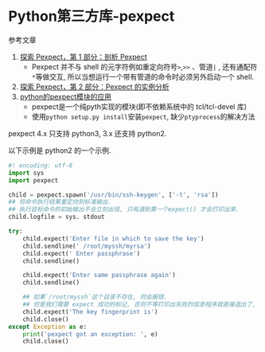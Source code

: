 # Python第三方库-pexpect

参考文章

1. [探索 Pexpect，第 1 部分：剖析 Pexpect](https://www.ibm.com/developerworks/cn/linux/l-cn-pexpect1/)
    - Pexpect 并不与 shell 的元字符例如重定向符号`>`,`>>` 、管道`|` , 还有通配符`*`等做交互, 所以当想运行一个带有管道的命令时必须另外启动一个 shell.
2. [探索 Pexpect，第 2 部分：Pexpect 的实例分析](https://www.ibm.com/developerworks/cn/linux/l-cn-pexpect2/)
3. [python的pexpect模块的应用](https://blog.csdn.net/aA518189/article/details/84640701)
    - pexpect是一个纯pyth实现的模块(即不依赖系统中的 tcl/tcl-devel 库)
    - 使用`python setup.py install`安装`pexpect`, 缺少`ptyprocess`的解决方法

pexpect 4.x 只支持 python3, 3.x 还支持 python2.

以下示例是 python2 的一个示例.

```py
#! encoding: utf-8
import sys
import pexpect

child = pexpect.spawn('/usr/bin/ssh-keygen', ['-t', 'rsa'])
## 将命令执行结果重定向到标准输出.
## 执行目标命令的初始输出不会立刻出现, 只有遇到第一个expect() 才会打印出来.
child.logfile = sys. stdout

try:
    child.expect('Enter file in which to save the key')
    child.sendline(' /root/myssh/myrsa')
    child.expect(' Enter passphrase')
    child.sendline()

    child.expect('Enter same passphrase again')
    child.sendline()

    ## 如果`/root/myssh`这个目录不存在, 则会报错.
    ## 但是我们需要 expect 成功的标记, 否则不等打印出失败的信息程序就直接退出了, 也无法捕获到异常.
    child.expect('The key fingerprint is')
    child.close()
except Exception as e:
    print('pexpect got an exception: ', e)
    child.close()
```
